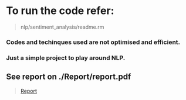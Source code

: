 # To run the code refer: 
>nlp/sentiment_analysis/readme.rm

### Codes and techinques used are not optimised and efficient. 
### Just a simple project to play around NLP. 

## See report on ./Report/report.pdf    
> [Report](https://github.com/Ashok314/nlp/blob/master/Report/Report.pdf)